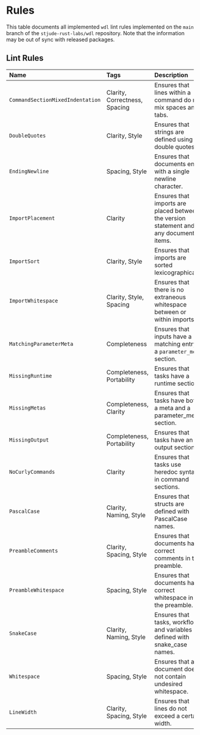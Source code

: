 # Rules

This table documents all implemented `wdl` lint rules implemented on the `main` 
branch of the `stjude-rust-labs/wdl` repository. Note that the information may 
be out of sync with released packages.

## Lint Rules

| Name                             | Tags                          | Description                                                                           |
|:---------------------------------|:------------------------------|:--------------------------------------------------------------------------------------|
| `CommandSectionMixedIndentation` | Clarity, Correctness, Spacing | Ensures that lines within a command do not mix spaces and tabs.                       |
| `DoubleQuotes`                   | Clarity, Style                | Ensures that strings are defined using double quotes.                                 |
| `EndingNewline`                  | Spacing, Style                | Ensures that documents end with a single newline character.                           |
| `ImportPlacement`                | Clarity                       | Ensures that imports are placed between the version statement and any document items. |
| `ImportSort`                     | Clarity, Style                | Ensures that imports are sorted lexicographically.                                    |
| `ImportWhitespace`               | Clarity, Style, Spacing       | Ensures that there is no extraneous whitespace between or within imports.             |
| `MatchingParameterMeta`          | Completeness                  | Ensures that inputs have a matching entry in a `parameter_meta` section.              |
| `MissingRuntime`                 | Completeness, Portability     | Ensures that tasks have a runtime section.                                            |
| `MissingMetas`                   | Completeness, Clarity         | Ensures that tasks have both a meta and a parameter_meta section.                     |
| `MissingOutput`                  | Completeness, Portability     | Ensures that tasks have an output section.                                            |
| `NoCurlyCommands`                | Clarity                       | Ensures that tasks use heredoc syntax in command sections.                            |
| `PascalCase`                     | Clarity, Naming, Style        | Ensures that structs are defined with PascalCase names.                               |
| `PreambleComments`               | Clarity, Spacing, Style       | Ensures that documents have correct comments in the preamble.                         |
| `PreambleWhitespace`             | Spacing, Style                | Ensures that documents have correct whitespace in the preamble.                       |
| `SnakeCase`                      | Clarity, Naming, Style        | Ensures that tasks, workflows, and variables are defined with snake_case names.       |
| `Whitespace`                     | Spacing, Style                | Ensures that a document does not contain undesired whitespace.                        |
| `LineWidth`                      | Clarity, Spacing, Style       | Ensures that lines do not exceed a certain width.                                     |

